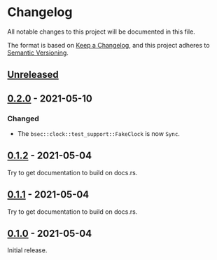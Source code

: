 # Changelog
All notable changes to this project will be documented in this file.

The format is based on [Keep a Changelog](https://keepachangelog.com/en/1.0.0/),
and this project adheres to [Semantic Versioning](https://semver.org/spec/v2.0.0.html).

## [Unreleased]

## [0.2.0] - 2021-05-10

### Changed

* The `bsec::clock::test_support::FakeClock` is now `Sync`.


## [0.1.2] - 2021-05-04

Try to get documentation to build on docs.rs.


## [0.1.1] - 2021-05-04

Try to get documentation to build on docs.rs.


## [0.1.0] - 2021-05-04

Initial release.


[Unreleased]: https://github.com/jgosmann/bsec/compare/v0.2.0...HEAD
[0.2.0]: https://github.com/jgosmann/bsec/compare/v0.1.2...v0.2.0
[0.1.2]: https://github.com/jgosmann/bsec/compare/v0.1.1...v0.1.2
[0.1.1]: https://github.com/jgosmann/bsec/compare/v0.1.0...v0.1.1
[0.1.0]: https://github.com/jgosmann/bsec/releases/tag/v0.1.0
